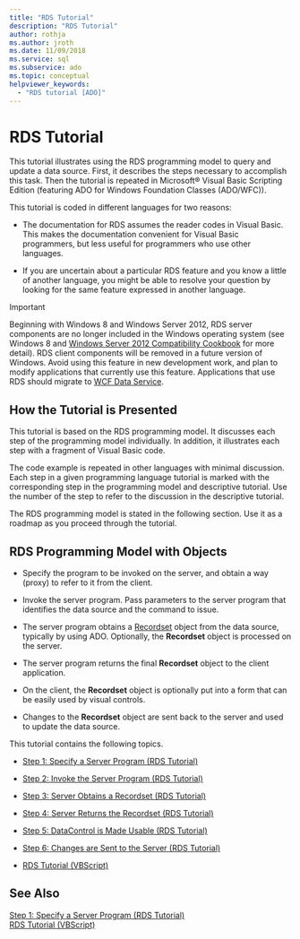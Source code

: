```yaml
---
title: "RDS Tutorial"
description: "RDS Tutorial"
author: rothja
ms.author: jroth
ms.date: 11/09/2018
ms.service: sql
ms.subservice: ado
ms.topic: conceptual
helpviewer_keywords:
  - "RDS tutorial [ADO]"
---
```

# RDS Tutorial
This tutorial illustrates using the RDS programming model to query and update a data source. First, it describes the steps necessary to accomplish this task. Then the tutorial is repeated in Microsoft® Visual Basic Scripting Edition (featuring ADO for Windows Foundation Classes (ADO/WFC)).  
  
 This tutorial is coded in different languages for two reasons:  
  
-   The documentation for RDS assumes the reader codes in Visual Basic. This makes the documentation convenient for Visual Basic programmers, but less useful for programmers who use other languages.  
  
-   If you are uncertain about a particular RDS feature and you know a little of another language, you might be able to resolve your question by looking for the same feature expressed in another language.  
  
> [!IMPORTANT]
>  Beginning with Windows 8 and Windows Server 2012, RDS server components are no longer included in the Windows operating system (see Windows 8 and [Windows Server 2012 Compatibility Cookbook](https://www.microsoft.com/download/details.aspx?id=27416) for more detail). RDS client components will be removed in a future version of Windows. Avoid using this feature in new development work, and plan to modify applications that currently use this feature. Applications that use RDS should migrate to [WCF Data Service](/dotnet/framework/wcf/).  
  
## How the Tutorial is Presented  
 This tutorial is based on the RDS programming model. It discusses each step of the programming model individually. In addition, it illustrates each step with a fragment of Visual Basic code.  
  
 The code example is repeated in other languages with minimal discussion. Each step in a given programming language tutorial is marked with the corresponding step in the programming model and descriptive tutorial. Use the number of the step to refer to the discussion in the descriptive tutorial.  
  
 The RDS programming model is stated in the following section. Use it as a roadmap as you proceed through the tutorial.  
  
## RDS Programming Model with Objects  
  
-   Specify the program to be invoked on the server, and obtain a way (proxy) to refer to it from the client.  
  
-   Invoke the server program. Pass parameters to the server program that identifies the data source and the command to issue.  
  
-   The server program obtains a [Recordset](../../reference/ado-api/recordset-object-ado.md) object from the data source, typically by using ADO. Optionally, the **Recordset** object is processed on the server.  
  
-   The server program returns the final **Recordset** object to the client application.  
  
-   On the client, the **Recordset** object is optionally put into a form that can be easily used by visual controls.  
  
-   Changes to the **Recordset** object are sent back to the server and used to update the data source.  
  
 This tutorial contains the following topics.  
  
-   [Step 1: Specify a Server Program (RDS Tutorial)](./step-1-specify-a-server-program-rds-tutorial.md)  
  
-   [Step 2: Invoke the Server Program (RDS Tutorial)](./step-2-invoke-the-server-program-rds-tutorial.md)  
  
-   [Step 3: Server Obtains a Recordset (RDS Tutorial)](./step-3-server-obtains-a-recordset-rds-tutorial.md)  
  
-   [Step 4: Server Returns the Recordset (RDS Tutorial)](./step-4-server-returns-the-recordset-rds-tutorial.md)  
  
-   [Step 5: DataControl is Made Usable (RDS Tutorial)](./step-5-datacontrol-is-made-usable-rds-tutorial.md)  
  
-   [Step 6: Changes are Sent to the Server (RDS Tutorial)](./step-6-changes-are-sent-to-the-server-rds-tutorial.md)  
  
-   [RDS Tutorial (VBScript)](./rds-tutorial-vbscript.md)  
  
## See Also  
 [Step 1: Specify a Server Program (RDS Tutorial)](./step-1-specify-a-server-program-rds-tutorial.md)   
 [RDS Tutorial (VBScript)](./rds-tutorial-vbscript.md)
